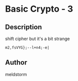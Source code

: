 # Basic Crypto - 3

## Description
shift cipher but it's a bit strange

`m2,fsVYG};--l+n4;-e|`

## Author
meldstorm